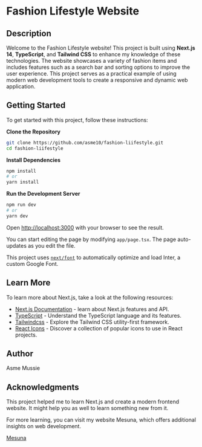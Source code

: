 # Fashion Lifestyle Website

## Description

Welcome to the Fashion Lifestyle website! This project is built using **Next.js 14**, **TypeScript**, and **Tailwind CSS** to enhance my knowledge of these technologies. The website showcases a variety of fashion items and includes features such as a search bar and sorting options to improve the user experience. This project serves as a practical example of using modern web development tools to create a responsive and dynamic web application.

## Getting Started

To get started with this project, follow these instructions:

**Clone the Repository**

```bash
git clone https://github.com/asme10/fashion-liifestyle.git
cd fashion-liifestyle
```

**Install Dependencies**

```bash
npm install
# or
yarn install
```

**Run the Development Server**

```bash
npm run dev
# or
yarn dev
```

Open [http://localhost:3000](http://localhost:3000) with your browser to see the result.

You can start editing the page by modifying `app/page.tsx`. The page auto-updates as you edit the file.

This project uses [`next/font`](https://nextjs.org/docs/basic-features/font-optimization) to automatically optimize and load Inter, a custom Google Font.

## Learn More

To learn more about Next.js, take a look at the following resources:

- [Next.js Documentation](https://nextjs.org/docs) - learn about Next.js features and API.
- [TypeScript](https://www.typescriptlang.org/) - Understand the TypeScript language and its features.
- [Tailwindcss](https://tailwindcss.com/) - Explore the Tailwind CSS utility-first framework.
- [React Icons](https://react-icons.github.io/react-icons/) - Discover a collection of popular icons to use in React projects.

## Author

Asme Mussie

## Acknowledgments

This project helped me to learn Next.js and create a modern frontend website. It might help you as well to learn something new from it.

For more learning, you can visit my website Mesuna, which offers additional insights on web development.

[Mesuna](https://mesuna.netlify.app/)
